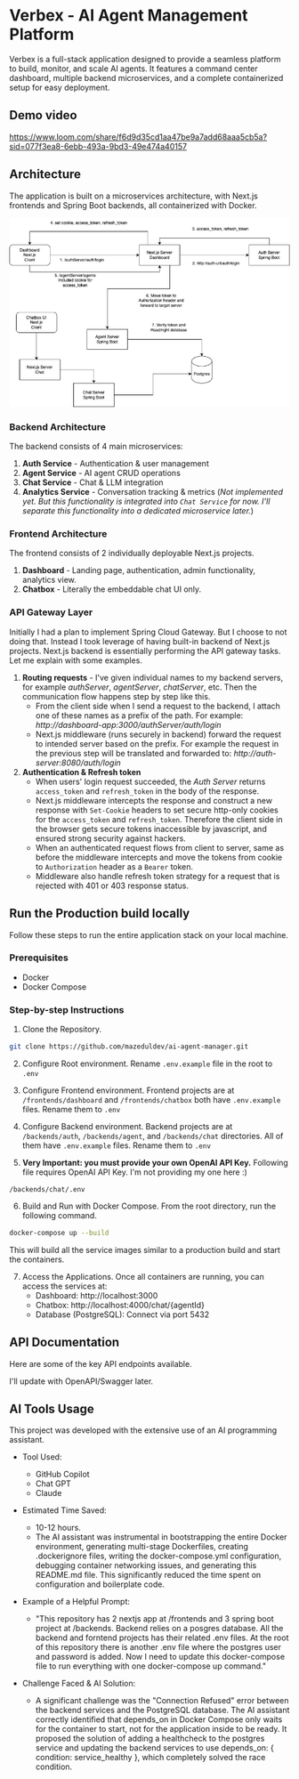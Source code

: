 # Verbex - AI Agent Management Platform

Verbex is a full-stack application designed to provide a seamless platform to build, monitor, and scale AI agents. It features a command center dashboard, multiple backend microservices, and a complete containerized setup for easy deployment.

## Demo video

https://www.loom.com/share/f6d9d35cd1aa47be9a7add68aaa5cb5a?sid=077f3ea8-6ebb-493a-9bd3-49e474a40157

## Architecture

The application is built on a microservices architecture, with Next.js frontends and Spring Boot backends, all containerized with Docker.

![Architecture diagram](https://github.com/mazeduldev/ai-agent-manager/blob/main/ai-agent-manager.jpg)

### Backend Architecture
The backend consists of 4 main microservices:

1. **Auth Service** - Authentication & user management
2. **Agent Service** - AI agent CRUD operations
3. **Chat Service** - Chat & LLM integration
4. **Analytics Service** - Conversation tracking & metrics (*Not implemented yet. But this functionality is integrated into `Chat Service` for now. I'll separate this functionality into a dedicated microservice later.*)

### Frontend Architecture
The frontend consists of 2 individually deployable Next.js projects.

1. **Dashboard** - Landing page, authentication, admin functionality, analytics view.
2. **Chatbox** - Literally the embeddable chat UI only.

### API Gateway Layer
Initially I had a plan to implement Spring Cloud Gateway. But I choose to not doing that. Instead I took leverage of having built-in backend of Next.js projects. Next.js backend is essentially performing the API gateway tasks. Let me explain with some examples.

1. **Routing requests** - I've given individual names to my backend servers, for example *authServer*, *agentServer*, *chatServer*, etc. Then the communication flow happens step by step like this.
    - From the client side when I send a request to the backend, I attach one of these names as a prefix of the path.
    For example: *http://dashboard-app:3000/authServer/auth/login*
    - Next.js middleware (runs securely in backend) forward the request to intended server based on the prefix.
    For example the request in the previous step will be translated and forwarded to: *http://auth-server:8080/auth/login*
2. **Authentication & Refresh token**
    - When users' login request succeeded, the *Auth Server* returns `access_token` and `refresh_token` in the body of the response.
    - Next.js middleware intercepts the response and construct a new response with `Set-Cookie` headers to set secure http-only cookies for the `access_token` and `refresh_token`. Therefore the client side in the browser gets secure tokens inaccessible by javascript, and ensured strong security against hackers.
    - When an authenticated request flows from client to server, same as before the middleware intercepts and move the tokens from cookie to `Authorization` header as a `Bearer` token.
    - Middleware also handle refresh token strategy for a request that is rejected with 401 or 403 response status.

## Run the Production build locally
Follow these steps to run the entire application stack on your local machine.

### Prerequisites
- Docker
- Docker Compose

### Step-by-step Instructions
1. Clone the Repository.
```bash
git clone https://github.com/mazeduldev/ai-agent-manager.git
```

2. Configure Root environment. Rename `.env.example` file in the root to `.env`

3. Configure Frontend environment. Frontend projects are at `/frontends/dashboard` and `/frontends/chatbox` both have `.env.example` files. Rename them to `.env`

4. Configure Backend environment. Backend projects are at `/backends/auth`, `/backends/agent`, and `/backends/chat` directories. All of them have `.env.example` files. Rename them to `.env`

5. **Very Important: you must provide your own OpenAI API Key.**
Following file requires OpenAI API Key. I'm not providing my one here :)
```
/backends/chat/.env
```

6. Build and Run with Docker Compose. From the root directory, run the following command.
```bash
docker-compose up --build
```
This will build all the service images similar to a production build and start the containers.

7. Access the Applications. Once all containers are running, you can access the services at:
    - Dashboard: http://localhost:3000
    - Chatbox: http://localhost:4000/chat/{agentId}
    - Database (PostgreSQL): Connect via port 5432

## API Documentation
Here are some of the key API endpoints available.

I'll update with OpenAPI/Swagger later.

## AI Tools Usage
This project was developed with the extensive use of an AI programming assistant.

- Tool Used:
  - GitHub Copilot
  - Chat GPT
  - Claude

- Estimated Time Saved:
  - 10-12 hours.
  - The AI assistant was instrumental in bootstrapping the entire Docker environment, generating multi-stage Dockerfiles, creating .dockerignore files, writing the docker-compose.yml configuration, debugging container networking issues, and generating this README.md file. This significantly reduced the time spent on configuration and boilerplate code.

- Example of a Helpful Prompt:

  - "This repository has 2 nextjs app at /frontends and 3 spring boot project at /backends. Backend relies on a posgres database. All the backend and forntend projects has their related .env files. At the root of this repository there is another .env file where the postgres user and password is added. Now I need to update this docker-compose file to run everything with one docker-compose up command."

- Challenge Faced & AI Solution:
  - A significant challenge was the "Connection Refused" error between the backend services and the PostgreSQL database. The AI assistant correctly identified that depends_on in Docker Compose only waits for the container to start, not for the application inside to be ready. It proposed the solution of adding a healthcheck to the postgres service and updating the backend services to use depends_on: { condition: service_healthy }, which completely solved the race condition.
